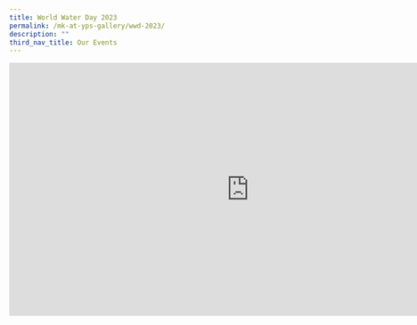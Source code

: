 ```yaml
---
title: World Water Day 2023
permalink: /mk-at-yps-gallery/wwd-2023/
description: ""
third_nav_title: Our Events
---
```

<iframe src="https://docs.google.com/presentation/d/e/2PACX-1vRwK2NvGhUP-cgptByw8Gze2hsYKStOuQg-o4IYJ2IWvIfWFrcGOMFTmwpCG_ASUQGVfSzpdKnpZTCd/embed?start=true&amp;loop=true&amp;delayms=5000" frameborder="0" width="860" height="455" allowfullscreen="true"></iframe>